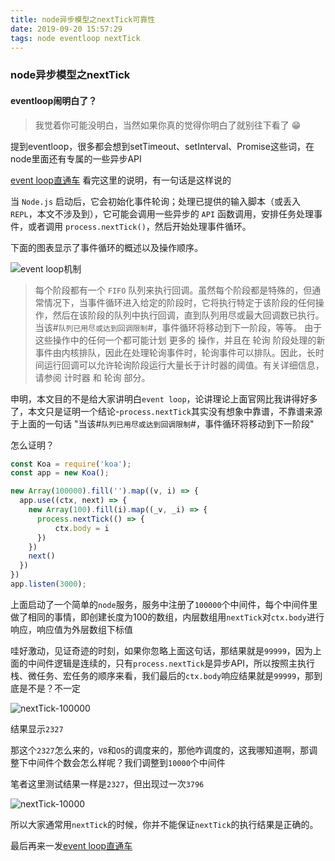 ```yaml
---
title: node异步模型之nextTick可靠性
date: 2019-09-20 15:57:29
tags: node eventloop nextTick
---
```


### node异步模型之nextTick

#### eventloop闹明白了？

> 我觉着你可能没明白，当然如果你真的觉得你明白了就别往下看了 😁

提到eventloop，很多都会想到setTimeout、setInterval、Promise这些词，在node里面还有专属的一些异步API

[event loop直通车](https://nodejs.org/zh-cn/docs/guides/event-loop-timers-and-nexttick/#process-nexttick)
看完这里的说明，有一句话是这样说的

当 `Node.js` 启动后，它会初始化事件轮询；处理已提供的输入脚本（或丢入 `REPL`，本文不涉及到），它可能会调用一些异步的 `API` 函数调用，安排任务处理事件，或者调用 `process.nextTick()`，然后开始处理事件循环。

下面的图表显示了事件循环的概述以及操作顺序。

![event loop机制](http://schacker.lijundong.com/WX20190923-170015.png)

> 每个阶段都有一个 `FIFO` 队列来执行回调。虽然每个阶段都是特殊的，但通常情况下，当事件循环进入给定的阶段时，它将执行特定于该阶段的任何操作，然后在该阶段的队列中执行回调，直到队列用尽或最大回调数已执行。当该#`队列已用尽或达到回调限制`#，事件循环将移动到下一阶段，等等。
> 由于这些操作中的任何一个都可能计划 更多的 操作，并且在 轮询 阶段处理的新事件由内核排队，因此在处理轮询事件时，轮询事件可以排队。因此，长时间运行回调可以允许轮询阶段运行大量长于计时器的阈值。有关详细信息，请参阅 计时器 和 轮询 部分。

申明，本文目的不是给大家讲明白`event loop`，论讲理论上面官网比我讲得好多了，本文只是证明一个结论-`process.nextTick`其实没有想象中靠谱，不靠谱来源于上面的一句话 "当该#`队列已用尽或达到回调限制`#，事件循环将移动到下一阶段"

怎么证明？

```ts
const Koa = require('koa');
const app = new Koa();

new Array(100000).fill('').map((v, i) => {
  app.use((ctx, next) => {
    new Array(100).fill(i).map((_v, _i) => {
      process.nextTick(() => {
          ctx.body = i
      })
    })
    next()
  })
})
app.listen(3000);
```

上面启动了一个简单的`node`服务，服务中注册了`100000`个中间件，每个中间件里做了相同的事情，即创建长度为100的数组，内层数组用`nextTick`对`ctx.body`进行响应，响应值为外层数组下标值

哇好激动，见证奇迹的时刻，如果你忽略上面这句话，那结果就是`99999`，因为上面的中间件逻辑是连续的，只有`process.nextTick`是异步API，所以按照主执行栈、微任务、宏任务的顺序来看，我们最后的`ctx.body`响应结果就是`99999`，那到底是不是？不一定

![nextTick-100000](http://schacker.lijundong.com/WX20190924-101436.png)

结果显示`2327`

那这个`2327`怎么来的，`V8`和`OS`的调度来的，那他咋调度的，这我哪知道啊，那调整下中间件个数会怎么样呢？我们调整到`10000`个中间件

笔者这里测试结果一样是`2327`，但出现过一次`3796`

![nextTick-10000](http://schacker.lijundong.com/WX20190924-104759.png)

所以大家通常用`nextTick`的时候，你并不能保证`nextTick`的执行结果是正确的。

最后再来一发[event loop直通车](https://nodejs.org/zh-cn/docs/guides/event-loop-timers-and-nexttick/#process-nexttick)
